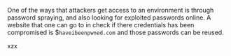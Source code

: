 One of the ways that attackers get access to an environment is through password spraying, and also looking for exploited passwords online. A website that one can go to in check if there credentials has been compromised is $`haveibeenpwned.com` and those passwords can be reused. 

xzx

